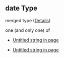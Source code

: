 ## date Type

merged type ([Details](page-properties-sessions-session-properties-date.md))

one (and only one) of

* [Untitled string in page](page-properties-sessions-session-properties-date-oneof-0.md "check type definition")

* [Untitled string in page](page-properties-sessions-session-properties-date-oneof-1.md "check type definition")
